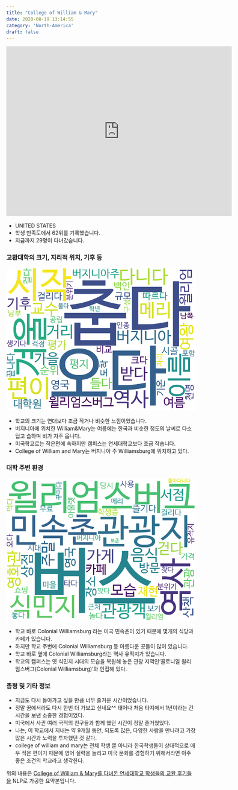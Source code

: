 ```yaml
---
title: "College of William & Mary"
date: 2020-08-19 13:14:55
category: 'North-America'
draft: false
---
```


<iframe
width="600"
height="450"
frameborder="0" style="border:0"
src="https://www.google.com/maps/embed/v1/place?key=AIzaSyC9e1AME-pVmWC4hBpFdu5S4dKzyepa3HQ&q=College+of+William+&+Mary&center=37.2710803,-76.7162891&zoom=14" allowfullscreen>
</iframe>

* UNITED STATES
* 학생 만족도에서 62위를 기록했습니다.
* 지금까지 29명이 다녀갔습니다. 

### 교환대학의 크기, 지리적 위치, 기후 등

![gen_info-WordCloud](../univ_wordclouds_okt/gen_info/US000051_gen_info_okt.png)

* 학교의 크기는 연대보다 조금 작거나 비슷한 느낌이었습니다.
* 버지니아에 위치한 William&Mary는 여름에는 한국과 비슷한 정도의 날씨로 다소 덥고 습하며 비가 자주 옵니다.
* 미국학교로는 작은편에 속하지만 캠퍼스는 연세대학교보다 조금 작습니다.
* College of William and Mary는 버지니아 주 Williamsburg에 위치하고 있다.


### 대학 주변 환경

![env_info-WordCloud](../univ_wordclouds_okt/env_info/US000051_env_info_okt.png)

* 학교 바로 Colonial Williamsburg 라는 미국 민속촌이 있기 때문에 몇개의 식당과 카페가 있습니다.
* 하지만 학교 주변에 Colonial Williamsburg 등 아름다운 곳들이 많이 있습니다.
* 학교 바로 옆에 Colonial Williamsburg라는 역사 유적지가 있습니다.
* 학교의 캠퍼스는 옛 식민지 시대의 모습을 복원해 놓은 관광 지역인‘콜로니얼 윌리엄스버그(Colonial Williamsburg)’와 인접해 있다.


### 총평 및 기타 정보 
* 지금도 다시 돌아가고 싶을 만큼 너무 즐거운 시간이었습니다.
* 정말 꿈에서라도 다시 한번 더 가보고 싶네요^^ 태어나 처음 타지에서 1년이라는 긴 시간을 보낸 소중한 경험이었다.
* 미국에서 사귄 여러 국적의 친구들과 함께 했던 시간이 정말 즐거웠었다.
* 나는, 이 학교에서 지내는 약 9개월 동안, 되도록 많은, 다양한 사람을 만나려고 가장 많은 시간과 노력을 투자했던 것 같다.
* college of william and mary는 전체 학생 뿐 아니라 한국학생들이 상대적으로 매우 적은 편이기 때문에 영어 실력을 늘리고 미국 문화를 경험하기 위해서라면 아주 좋은 조건의 학교라고 생각한다.


위의 내용은 [College of William & Mary를 다녀온 연세대학교 학생들의 교환 후기들을](http://oia.yonsei.ac.kr/partner/expReport.asp?ucode=US000051&bgbn=A) NLP로 가공한 요약본입니다. 
